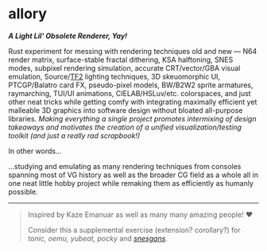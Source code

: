 # allory
_**A Light Lil' Obsolete Renderer, Yay!**_

Rust experiment for messing with rendering techniques old and new — N64 render matrix, surface-stable fractal dithering, KSA halftoning, SNES modes, subpixel rendering simulation, accurate CRT/vector/GBA visual emulation, Source/[TF2](https://steamcdn-a.akamaihd.net/apps/valve/2007/NPAR07_IllustrativeRenderingInTeamFortress2.pdf) lighting techniques, 3D skeuomorphic UI, PTCGP/Balatro card FX, pseudo-pixel models, BW/B2W2 sprite armatures, raymarching, TUI/UI animations, CIELAB/HSLuv/etc. colorspaces, and just other neat tricks while getting comfy with integrating maximally efficient yet malleable 3D graphics into software design without bloated all-purpose libraries. _Making everything a single project promotes intermixing of design takeaways and motivates the creation of a unified visualization/testing toolkit (and just a really rad scrapbook!)_

In other words...

...studying and emulating as many rendering techniques from consoles spanning most of VG history as well as the broader CG field as a whole all in one neat little hobby project while remaking them as efficiently as humanly possible.

<hr>

> Inspired by Kaze Emanuar as well as many many amazing people! ♥
> 
> Consider this a supplemental exercise (extension? corollary?) for _tonic, oemu, yubeat, pocky_ and [_snesgans_](https://github.com/pocketrice/snesgans).
